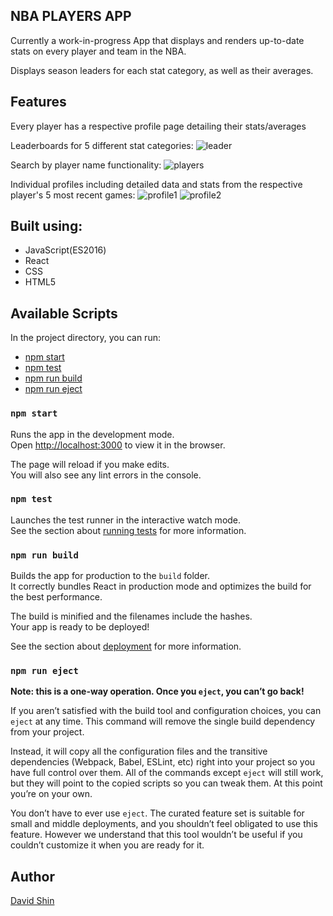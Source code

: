 


## NBA PLAYERS APP

Currently a work-in-progress App that displays and renders up-to-date stats on every player and team in the NBA.

Displays season leaders for each stat category, as well as their averages.

## Features
Every player has a respective profile page detailing their stats/averages

Leaderboards for 5 different stat categories:
![leader](./public/leaderboard.png)

Search by player name functionality: 
![players](./public/playersearch.gif)

Individual profiles including detailed data and stats from the respective player's 5 most recent games:
![profile1](./public/profile1.png) ![profile2](./public/profile1.png)


## Built using: 
* JavaScript(ES2016)
* React
* CSS
* HTML5


## Available Scripts

In the project directory, you can run:
  - [npm start](#npm-start)
  - [npm test](#npm-test)
  - [npm run build](#npm-run-build)
  - [npm run eject](#npm-run-eject)

### `npm start`

Runs the app in the development mode.<br>
Open [http://localhost:3000](http://localhost:3000) to view it in the browser.

The page will reload if you make edits.<br>
You will also see any lint errors in the console.

### `npm test`

Launches the test runner in the interactive watch mode.<br>
See the section about [running tests](#running-tests) for more information.

### `npm run build`

Builds the app for production to the `build` folder.<br>
It correctly bundles React in production mode and optimizes the build for the best performance.

The build is minified and the filenames include the hashes.<br>
Your app is ready to be deployed!

See the section about [deployment](#deployment) for more information.

### `npm run eject`

**Note: this is a one-way operation. Once you `eject`, you can’t go back!**

If you aren’t satisfied with the build tool and configuration choices, you can `eject` at any time. This command will remove the single build dependency from your project.

Instead, it will copy all the configuration files and the transitive dependencies (Webpack, Babel, ESLint, etc) right into your project so you have full control over them. All of the commands except `eject` will still work, but they will point to the copied scripts so you can tweak them. At this point you’re on your own.

You don’t have to ever use `eject`. The curated feature set is suitable for small and middle deployments, and you shouldn’t feel obligated to use this feature. However we understand that this tool wouldn’t be useful if you couldn’t customize it when you are ready for it.




## Author
[David Shin](https://github.com/davidyshin)
